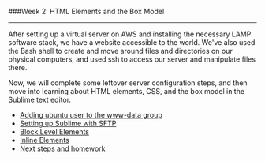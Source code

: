 ###Week 2: HTML Elements and the Box Model

-----

After setting up a virtual server on AWS and installing the necessary LAMP software stack, we have a website accessible to the world. We've also used the Bash shell to create and move around files and directories on our physical computers, and used ssh to access our server and manipulate files there. 

Now, we will complete some leftover server configuration steps, and then move into learning about HTML elements, CSS, and the box model in the Sublime text editor.

- [Adding ubuntu user to the www-data group](www-data.md)
- [Setting up Sublime with SFTP](sublime.md)
- [Block Level Elements](block.md)
- [Inline Elements](inline.md)
- [Next steps and homework](homework.md)
